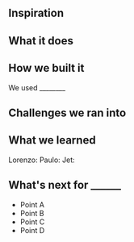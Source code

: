 ## Inspiration


## What it does


## How we built it
We used ________


## Challenges we ran into


## What we learned
Lorenzo:
Paulo:
Jet:


## What's next for ______
- Point A
- Point B
- Point C
- Point D
